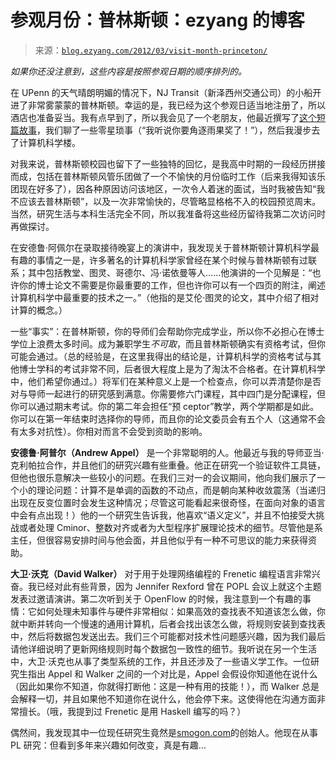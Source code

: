 <!--yml

分类：未分类

日期：2024 年 07 月 01 日 18:17:32

-->

# 参观月份：普林斯顿：ezyang 的博客

> 来源：[`blog.ezyang.com/2012/03/visit-month-princeton/`](http://blog.ezyang.com/2012/03/visit-month-princeton/)

*如果你还没注意到，这些内容是按照参观日期的顺序排列的。*

在 UPenn 的天气晴朗明媚的情况下，NJ Transit（新泽西州交通公司）的小船开进了非常雾蒙蒙的普林斯顿。幸运的是，我已经为这个参观日适当地注册了，所以酒店也准备妥当。我有点早到了，所以我会见了一个老朋友，他最近撰写了[这个短篇故事](http://clarkesworldmagazine.com/yu_04_11/)，我们聊了一些零星琐事（“我听说你要角逐雨果奖了！”），然后我漫步去了计算机科学楼。

对我来说，普林斯顿校园也留下了一些独特的回忆，是我高中时期的一段经历拼接而成，包括在普林斯顿风管乐团做了一个不愉快的月份临时工作（后来我得知该乐团现在好多了），因各种原因访问该地区，一次令人着迷的面试，当时我被告知“我不应该去普林斯顿”，以及一次非常愉快的，尽管略显格格不入的校园预览周末。当然，研究生活与本科生活完全不同，所以我准备将这些经历留待我第二次访问时再做探讨。

在安德鲁·阿佩尔在录取接待晚宴上的演讲中，我发现关于普林斯顿计算机科学最有趣的事情之一是，许多著名的计算机科学家曾经在某个时候与普林斯顿有过联系；其中包括教堂、图灵、哥德尔、冯·诺依曼等人……他演讲的一个见解是：“也许你的博士论文不需要是你最重要的工作，但也许你可以有一个四页的附注，阐述计算机科学中最重要的技术之一。”（他指的是艾伦·图灵的论文，其中介绍了相对计算的概念。）

一些“事实”：在普林斯顿，你的导师们会帮助你完成学业，所以你不必担心在博士学位上浪费太多时间。成为兼职学生*不可取*，而且普林斯顿确实有资格考试，但你可能会通过。（总的经验是，在这里我得出的结论是，计算机科学的资格考试与其他博士学科的考试非常不同，后者很大程度上是为了淘汰不合格者。在计算机科学中，他们希望你通过。）将军们在某种意义上是一个检查点，你可以弄清楚你是否对与导师一起进行的研究感到满意。你需要修六门课程，其中四门是分配课程，但你可以通过期末考试。你的第二年会担任“预 ceptor”教学，两个学期都是如此。你可以在第一年结束时选择你的导师，而且你的论文委员会有五个人（这通常不会有太多对抗性）。你相对而言不会受到资助的影响。

**安德鲁·阿普尔（Andrew Appel）** 是一个非常聪明的人。他最近与我的导师亚当·克利帕拉合作，并且他们的研究兴趣有些重叠。他正在研究一个验证软件工具链，但他也很乐意解决一些较小的问题。在我们三对一的会议期间，他向我们展示了一个小的理论问题：计算不是单调的函数的不动点，而是朝向某种收敛震荡（当递归出现在反变位置时会发生这种情况；尽管这可能看起来很奇怪，在面向对象的语言中会有点出现！）他的一个研究生告诉我，他喜欢“语义定义”，并且不怕接受大挑战或者处理 Cminor、整数对齐或者为大型程序扩展理论技术的细节。尽管他是系主任，但很容易安排时间与他会面，并且他似乎有一种不可思议的能力来获得资助。

**大卫·沃克（David Walker）** 对于用于处理网络编程的 Frenetic 编程语言非常兴奋。我已经对此有些背景，因为 Jennifer Rexford 曾在 POPL 会议上就这个主题发表过邀请演讲。第二次听到关于 OpenFlow 的时候，我注意到一个有趣的事情：它如何处理未知事件与硬件非常相似：如果高效的查找表不知道该怎么做，你就中断并转向一个慢速的通用计算机，后者会找出该怎么做，将规则安装到查找表中，然后将数据包发送出去。我们三个可能都对技术性问题感兴趣，因为我们最后请他详细说明了更新网络规则时每个数据包一致性的细节。我听说在另一个生活中，大卫·沃克也从事了类型系统的工作，并且还涉及了一些语义学工作。一位研究生指出 Appel 和 Walker 之间的一个对比是，Appel 会假设你知道他在说什么（因此如果你不知道，你就得打断他：这是一种有用的技能！），而 Walker 总是会解释一切，并且如果他不知道你在说什么，他会停下来。这使得他在沟通方面非常擅长。（哦，我提到过 Frenetic 是用 Haskell 编写的吗？）

偶然间，我发现其中一位现任研究生竟然是[smogon.com](http://www.smogon.com/)的创始人。他现在从事 PL 研究：但看到多年来兴趣如何改变，真是有趣…
